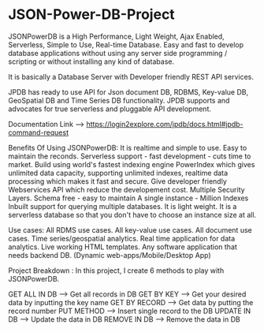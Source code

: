 # JSON-Power-DB-Project
JSONPowerDB is a High Performance, Light Weight, Ajax Enabled, Serverless, Simple to Use, Real-time Database. Easy and fast to develop database applications without using any server side programming / scripting or without installing any kind of database.

It is basically a Database Server with Developer friendly REST API services.

JPDB has ready to use API for Json document DB, RDBMS, Key-value DB, GeoSpatial DB and Time Series DB functionality. JPDB supports and advocates for true serverless and pluggable API development.

Documentation Link --> https://login2explore.com/jpdb/docs.html#jpdb-command-request

Benefits Of Using JSONPowerDB: It is realtime and simple to use. Easy to maintain the reconds. Serverless support - fast development - cuts time to market. Build using world's fastest indexing engine PowerIndex which gives unlimited data capacity, supporting unlimited indexes, realtime data processing which makes it fast and secure. Give developer friendly Webservices API which reduce the developement cost. Multiple Security Layers. Schema free - easy to maintain A single instance - Million Indexes Inbuilt support for querying multiple databases. It is light weight. It is a serverless database so that you don't have to choose an instance size at all.

Use cases: All RDMS use cases. All key-value use cases. All document use cases. Time series/geospatial analytics. Real time application for data analytics. Live working HTML templates. Any software application that needs backend DB. (Dynamic web-apps/Mobile/Desktop App)

Project Breakdown : In this project, I create 6 methods to play with JSONPowerDB.

GET ALL IN DB --> Get all records in DB GET BY KEY --> Get your desired data by inputting the key name GET BY RECORD --> Get data by putting the record number PUT METHOD --> Insert single record to the DB UPDATE IN DB --> Update the data in DB REMOVE IN DB --> Remove the data in DB
